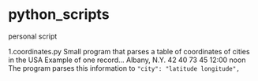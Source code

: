 # python_scripts

personal script

1.coordinates.py
Small program that parses a table of coordinates of cities in the USA
Example of one record...
Albany, N.Y.	42	40	73	45	12:00 noon
The program parses this information to 
```"city": "latitude longitude",```